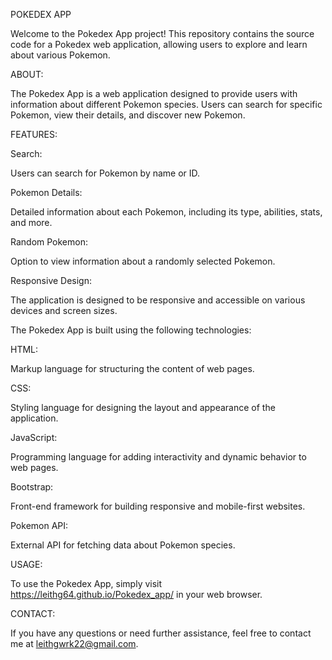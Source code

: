 POKEDEX APP

Welcome to the Pokedex App project! This repository contains the source code for a Pokedex web application, allowing users to explore and learn about various Pokemon.

ABOUT:

The Pokedex App is a web application designed to provide users with information about different Pokemon species. Users can search for specific Pokemon, view their details, and discover new Pokemon.


FEATURES:

Search: 

Users can search for Pokemon by name or ID.

Pokemon Details: 

Detailed information about each Pokemon, including its type, abilities, stats, and more.

Random Pokemon: 

Option to view information about a randomly selected Pokemon.

Responsive Design: 

The application is designed to be responsive and accessible on various devices and screen sizes.


The Pokedex App is built using the following technologies:

HTML: 

Markup language for structuring the content of web pages.

CSS: 

Styling language for designing the layout and appearance of the application.

JavaScript: 

Programming language for adding interactivity and dynamic behavior to web pages.

Bootstrap: 

Front-end framework for building responsive and mobile-first websites.

Pokemon API: 

External API for fetching data about Pokemon species.


USAGE:

To use the Pokedex App, simply visit https://leithg64.github.io/Pokedex_app/ in your web browser.


CONTACT:

If you have any questions or need further assistance, feel free to contact me at leithgwrk22@gmail.com.
